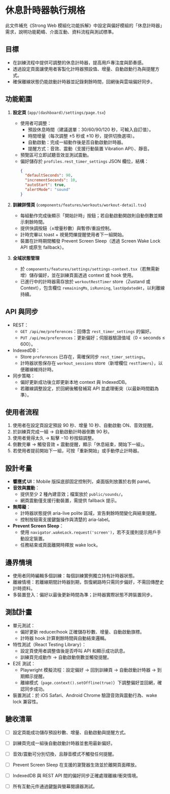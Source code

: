 # 休息計時器執行規格

此文件補充《Strong Web 模組化功能拆解》中設定與偏好模組的「休息計時器」需求，說明功能範疇、介面互動、資料流程與測試標準。

## 目標
- 在訓練流程中提供可調整的休息計時器，提高用戶專注度與節奏感。
- 透過設定頁面讓使用者客製化計時器預設值、增量、自動啟動行為與提醒方式。
- 確保離線狀態仍能啟動計時器並記錄剩餘時間，回網後與雲端偏好同步。

## 功能範圍
1. **設定頁** (`app/(dashboard)/settings/page.tsx`)
   - 使用者可調整：
     - 預設休息時間（建議選單：30/60/90/120 秒，可輸入自訂值）。
     - 時間增量（每次調整 ±5 秒或 ±10 秒，提供切換選項）。
     - 自動啟動：完成一組動作後是否自動啟動計時器。
     - 提醒方式：音效、震動（支援行動裝置 Vibration API）、靜音。
   - 預覽區可立即試聽音效並測試震動。
   - 偏好儲存於 `profiles.rest_timer_settings` JSON 欄位，結構：
     ```json
     {
       "defaultSeconds": 90,
       "incrementSeconds": 10,
       "autoStart": true,
       "alertMode": "sound"
     }
     ```

2. **訓練詳情頁** (`components/features/workouts/workout-detail.tsx`)
   - 每組動作完成後顯示「開始計時」按鈕；若自動啟動開啟則自動倒數並顯示剩餘時間。
   - 提供快調按鈕（±增量秒數）與暫停/重設控制。
   - 計時完畢以 toast + 視覺閃爍提醒使用者下一組開始。
   - 裝置在計時期間觸發 Prevent Screen Sleep（透過 Screen Wake Lock API 或原生 fallback）。

3. **全域狀態管理**
   - 於 `components/features/settings/settings-context.tsx`（若無需新增）儲存偏好，並在訓練頁面透過 context 或 hook 使用。
   - 已進行中的計時器需存放於 `workoutRestTimer` store（Zustand 或 Context），包含欄位 `remainingMs`, `isRunning`, `lastUpdatedAt`，以利離線持續。

## API 與同步
- REST：
  - `GET /api/me/preferences`：回傳含 `rest_timer_settings` 的偏好。
  - `PUT /api/me/preferences`：更新偏好；伺服器驗證值域（0 < seconds ≤ 600）。
- IndexedDB：
  - Store `preferences` 已存在，需確保同步 `rest_timer_settings`。
  - 計時器狀態保存在 `workout_sessions` store（新增欄位 `restTimers`），以便離線維持計時。
- 同步策略：
  - 偏好更新成功後立即更新本地 context 與 IndexedDB。
  - 若離線調整設定，於回網後觸發補寫 API 並處理衝突（以最新時間戳為準）。

## 使用者流程
1. 使用者在設定頁設定預設 90 秒、增量 10 秒、自動啟動 ON、音效提醒。
2. 於訓練頁完成一組 → 自動啟動計時器倒數 90 秒。
3. 使用者覺得太久 → 點擊 −10 秒按鈕調整。
4. 倒數完畢 → 觸發音效 + 震動提醒，顯示「休息結束，開始下一組」。
5. 若使用者提前開始下一組，可按「重新開始」或手動停止計時器。

## 設計考量
- **響應式 UI**：Mobile 版採底部固定控制列，桌面版則放置於右側 panel。
- **音效與震動**：
  - 提供至少 2 種內建音效；檔案放於 `public/sounds/`。
  - 網頁震動僅支援行動裝置，需提供 fallback 提示。
- **無障礙**：
  - 計時器狀態提供 aria-live polite 區域，宣告剩餘時間變化與結束提醒。
  - 控制按鈕需支援鍵盤操作與清楚的 aria-label。
- **Prevent Screen Sleep**：
  - 使用 `navigator.wakeLock.request('screen')`，若不支援則提示用戶手動設定裝置。
  - 任務結束或頁面離開時釋放 wake lock。

## 邊界情境
- 使用者同時編輯多個訓練：每個訓練實例獨立持有計時器狀態。
- 離線情境：若離線期間計時器到期，恢復網路時只需同步偏好，不需回傳歷史計時資料。
- 多裝置登入：偏好以最後更新時間為準；計時器實際狀態不跨裝置同步。

## 測試計畫
- 單元測試：
  - 偏好更新 reducer/hook 正確儲存秒數、增量、自動啟動旗標。
  - 計時器 hook 計算剩餘時間與自動結束邏輯。
- 特性測試（React Testing Library）：
  - 設定頁使用者調整值後是否呼叫 API 和顯示成功訊息。
  - 訓練頁完成動作 → 自動啟動倒數並觸發提醒。
- E2E 測試：
  - Playwright 模擬流程：設定偏好 → 回到訓練頁 → 自動啟動計時器 → 到期顯示提醒。
  - 離線模式（`page.context().setOffline(true)`）下調整偏好並回網，確認同步成功。
- 裝置測試：於 iOS Safari、Android Chrome 驗證音效與震動行為、wake lock 兼容性。

## 驗收清單
- [ ] 設定頁能成功儲存預設秒數、增量、自動啟動與提醒方式。
- [ ] 訓練頁完成一組後自動啟動計時器並套用最新偏好。
- [ ] 音效/震動可分別切換，且靜音模式不觸發任何提醒。
- [ ] Prevent Screen Sleep 在支援的瀏覽器生效並於離開頁面釋放。
- [ ] IndexedDB 與 REST API 間的偏好同步正確處理離線/衝突情境。
- [ ] 所有互動元件通過鍵盤與螢幕閱讀器測試。

